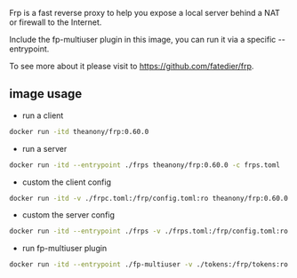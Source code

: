 Frp is a fast reverse proxy to help you expose a local server behind a NAT or firewall to the Internet.

Include the fp-multiuser plugin in this image, you can run it via a specific --entrypoint.

To see more about it please visit to <https://github.com/fatedier/frp>.

## image usage

- run a client
```bash
docker run -itd theanony/frp:0.60.0
```

- run a server
```bash
docker run -itd --entrypoint ./frps theanony/frp:0.60.0 -c frps.toml
```

- custom the client config
```bash
docker run -itd -v ./frpc.toml:/frp/config.toml:ro theanony/frp:0.60.0
```

- custom the server config
```bash
docker run -itd --entrypoint ./frps -v ./frps.toml:/frp/config.toml:ro theanony/frp:0.60.0 -c config.toml
```

- run fp-multiuser plugin
```bash
docker run -itd --entrypoint ./fp-multiuser -v ./tokens:/frp/tokens:ro theanony/frp:0.60.0 -l 0.0.0.0:7200 -f tokens
```